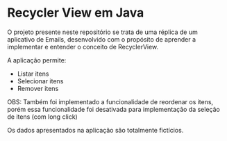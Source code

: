 # Recycler View em Java

O projeto presente neste repositório se trata de uma réplica de um aplicativo de Emails, desenvolvido com o propósito de aprender a implementar e entender o conceito de RecyclerView.

A aplicação permite:

- Listar itens
- Selecionar itens
- Remover itens

OBS: Também foi implementado a funcionalidade de reordenar os itens, porém essa funcionalidade foi desativada para implementação da seleção de itens (com long click)

Os dados apresentados na aplicação são totalmente fictícios.